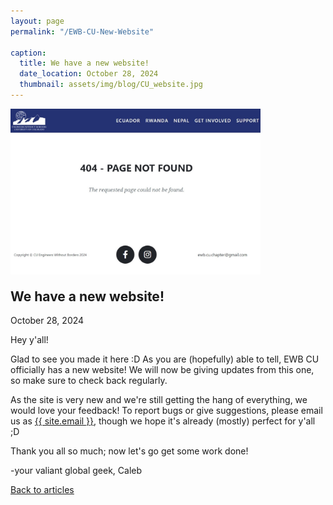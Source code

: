 ```yaml
---
layout: page
permalink: "/EWB-CU-New-Website"

caption:
  title: We have a new website!
  date_location: October 28, 2024
  thumbnail: assets/img/blog/CU_website.jpg
---
```


<img src="assets/img/blog/CU_website.jpg" alt="404 error" width="400"/>

<div style="margin-top:-10px">
	<h2 class="section-heading text-uppercase">We have a new website!</h2>
</div>

<div>
  <p class="text-muted">October 28, 2024</p>
</div>

Hey y'all!

Glad to see you made it here :D As you are (hopefully) able to tell, EWB CU officially has a new website! We will now be giving updates from this one, so make sure to check back regularly.

As the site is very new and we're still getting the hang of everything, we would love your feedback! To report bugs or give suggestions, please email us as <a href="mailto:{{ site.email }}">{{ site.email }}</a>, though we hope it's already (mostly) perfect for y'all ;D

Thank you all so much; now let's go get some work done!

-your valiant global geek, Caleb

<a href="/ewbcu/#blog"><u>Back to articles</u></a>